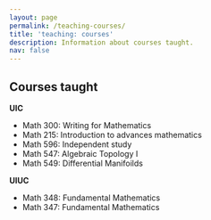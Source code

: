 ```yaml
---
layout: page
permalink: /teaching-courses/
title: 'teaching: courses'
description: Information about courses taught.
nav: false
---
```


<h2>Courses taught</h2>

<b>UIC</b>
* Math 300: Writing for Mathematics
* Math 215: Introduction to advances mathematics
* Math 596: Independent study
* Math 547: Algebraic Topology I
* Math 549: Differential Manifoilds

<b>UIUC</b>
* Math 348: Fundamental Mathematics
* Math 347: Fundamental Mathematics